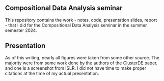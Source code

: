 ## Compositional Data Analysis seminar

This repository contains the work - notes, code, presentation slides, report - that I did for the Compositional Data Analysis seminar in the summer semester 2024.

## Presentation

As of this writing, nearly all figures were taken from some other source. The majority were from some work done by the authors of the ClusterDE paper, and one is a screenshot from ISLR. I did not have time to make proper citations at the time of my actual presentation.